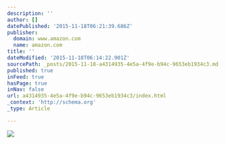 ```yaml
---
description: ''
author: []
datePublished: '2015-11-18T06:21:39.686Z'
publisher:
  domain: www.amazon.com
  name: amazon.com
title: ''
dateModified: '2015-11-18T06:14:22.901Z'
sourcePath: _posts/2015-11-18-a4314935-4e5a-4f9e-b94c-9653eb1934c3.md
published: true
inFeed: true
hasPage: true
inNav: false
url: a4314935-4e5a-4f9e-b94c-9653eb1934c3/index.html
_context: 'http://schema.org'
_type: Article

---
```

![](https://content-na.drive.amazonaws.com/cdproxy/templink/PIUpuh5yBMAak03d8uVZRW0RHEl1heemA3HxjO9_E7ELAYspN/alt/thumb?viewBox=1795)